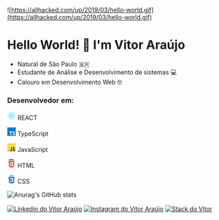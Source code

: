 ![https://allhacked.com/up/2019/03/hello-world.gif](https://allhacked.com/up/2019/03/hello-world.gif)


# Hello World! :facepunch: I'm Vitor Araújo


- Natural de São Paulo :brazil:
- Estudante de Análise e Desenvolvimento de sistemas :computer:
- Calouro em Desenvolvimento Web :nerd_face:

### Desenvolvedor em:

<a target="_blank" rel="noopener noreferrer" href="https://github.com/vitorveector"><img src="https://raw.githubusercontent.com/devicons/devicon/master/icons/react/react-original.svg" alt="React" width="20" height="20" style="max-width:100%;"></a> REACT

<a target="_blank" rel="noopener noreferrer" href="https://github.com/vitorveector"><img src="https://raw.githubusercontent.com/devicons/devicon/master/icons/typescript/typescript-original.svg" alt="typescript" width="20" height="20" style="max-width:100%;"></a> TypeScript

<a target="_blank" rel="noopener noreferrer" href="https://github.com/vitorveector"><img src="https://raw.githubusercontent.com/devicons/devicon/master/icons/javascript/javascript-original.svg" alt="javascript" width="20" height="20" style="max-width:100%;"></a> JavaScript

<a target="_blank" rel="noopener noreferrer" href="https://github.com/vitorveector"><img src="https://raw.githubusercontent.com/devicons/devicon/master/icons/html5/html5-original-wordmark.svg" alt="html5" width="20" height="20" style="max-width:100%;"></a> HTML

<a target="_blank" rel="noopener noreferrer" href="https://github.com/vitorveector"><img src="https://raw.githubusercontent.com/devicons/devicon/master/icons/css3/css3-plain-wordmark.svg" alt="css3" width="20" height="20" style="max-width:100%;"></a> CSS

![Anurag's GitHub stats](https://github-readme-stats.vercel.app/api?username=vitorveector&show_icons=true&theme=radical)

<a href="https://www.linkedin.com/in/v%C3%ADtor-hugo-araujo-dos-santos-da-silva-a6457412a/" rel="nofollow"><img align="center" src="https://camo.githubusercontent.com/28bbd2596707954793abeff9eb24d343c1c78b7bf184b90294b4b190c6097a65/68747470733a2f2f63646e2e6a7364656c6976722e6e65742f6e706d2f73696d706c652d69636f6e7340332e302e312f69636f6e732f6c696e6b6564696e2e737667" alt="Linkedin do Vitor Araújo" height="20" width="20" data-canonical-src="https://cdn.jsdelivr.net/npm/simple-icons@3.0.1/icons/linkedin.svg" style="max-width:100%;"></a> <a href="https://instagram.com/_torugu" rel="nofollow"><img align="center" src="https://camo.githubusercontent.com/aecaf87326884e8b0466bb799265a13fee7586246ebda3e066cb7fad82a1fd23/68747470733a2f2f63646e2e6a7364656c6976722e6e65742f6e706d2f73696d706c652d69636f6e7340332e302e312f69636f6e732f696e7374616772616d2e737667" alt="Instagram do Vitor Araújo" height="20" width="20" data-canonical-src="https://cdn.jsdelivr.net/npm/simple-icons@3.0.1/icons/instagram.svg" style="max-width:100%;"></a> <a href="https://pt.stackoverflow.com/users/227158/vitor-hugo" rel="nofollow"><img align="center" src="https://camo.githubusercontent.com/bd44ccfd9dad8d42fb19cacdac1ce3d2da666127da16876455a661988cf65f5d/68747470733a2f2f63646e2e6a7364656c6976722e6e65742f6e706d2f73696d706c652d69636f6e7340332e302e312f69636f6e732f737461636b6f766572666c6f772e737667" alt="Stack do Vitor" height="20" width="20" data-canonical-src="https://cdn.jsdelivr.net/npm/simple-icons@3.0.1/icons/stackoverflow.svg" style="max-width:100%;"></a>




